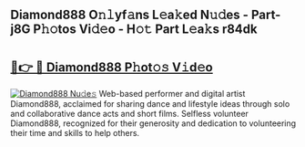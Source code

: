 ## Diamond888 O𝚗𝚕yf𝚊ns L𝚎a𝚔ed N𝚞𝚍es - Part-j8G P𝚑𝚘tos Vi𝚍𝚎o - H𝚘𝚝 Part L𝚎a𝚔s r84dk

# <h2><a href="http://kf24ys.oniu.top/?m=Diamond888">🔗👉 🔴 Diamond888 P𝚑ot𝚘𝚜 V𝚒d𝚎o</a></h2>

[![Diamond888 Nu𝚍e𝚜](https://i.imgur.com/0qMVB7G.gif)](http://kf24ys.oniu.top/?m=Diamond888)
Web-based performer and digital artist Diamond888, acclaimed for sharing dance and lifestyle ideas through solo and collaborative dance acts and short films. Selfless volunteer Diamond888, recognized for their generosity and dedication to volunteering their time and skills to help others.  
